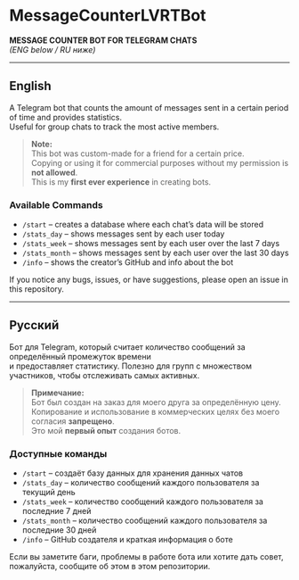 # MessageCounterLVRTBot

**MESSAGE COUNTER BOT FOR TELEGRAM CHATS**  
*(ENG below / RU ниже)*

---

## English

A Telegram bot that counts the amount of messages sent in a certain period of time and provides statistics.  
Useful for group chats to track the most active members.

> **Note:**  
> This bot was custom-made for a friend for a certain price.  
> Copying or using it for commercial purposes without my permission is **not allowed**.  
> This is my **first ever experience** in creating bots.

### Available Commands

- `/start` – creates a database where each chat’s data will be stored
- `/stats_day` – shows messages sent by each user today
- `/stats_week` – shows messages sent by each user over the last 7 days
- `/stats_month` – shows messages sent by each user over the last 30 days
- `/info` – shows the creator’s GitHub and info about the bot


If you notice any bugs, issues, or have suggestions, please open an issue in this repository.

---

## Русский

Бот для Telegram, который считает количество сообщений за определённый промежуток времени  
и предоставляет статистику. Полезно для групп с множеством участников, чтобы отслеживать самых активных.

> **Примечание:**  
> Бот был создан на заказ для моего друга за определённую цену.  
> Копирование и использование в коммерческих целях без моего согласия **запрещено**.  
> Это мой **первый опыт** создания ботов.

### Доступные команды

- `/start` – создаёт базу данных для хранения данных чатов
- `/stats_day` – количество сообщений каждого пользователя за текущий день
- `/stats_week` – количество сообщений каждого пользователя за последние 7 дней
- `/stats_month` – количество сообщений каждого пользователя за последние 30 дней
- `/info` – GitHub создателя и краткая информация о боте


Если вы заметите баги, проблемы в работе бота или хотите дать совет,  
пожалуйста, сообщите об этом в этом репозитории.
